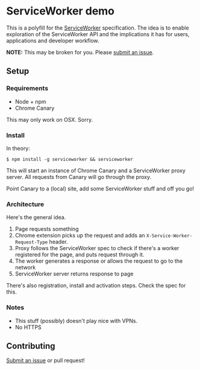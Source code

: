 # ServiceWorker demo

This is a polyfill for the [ServiceWorker](https://github.com/slightlyoff/ServiceWorker) specification. The idea is to enable exploration of the ServiceWorker API and the implications it has for users, applications and developer workflow.

**NOTE:** This may be broken for you. Please [submit an issue](https://github.com/phuu/serviceworker-demo/issues/new).

## Setup

### Requirements

- Node + npm
- Chrome Canary

This may only work on OSX. Sorry.

### Install

In theory:

```
$ npm install -g serviceworker && serviceworker
```

This will start an instance of Chrome Canary and a ServiceWorker proxy server. All requests from Canary will go through the proxy.

Point Canary to a (local) site, add some ServiceWorker stuff and off you go!

### Architecture

Here's the general idea.

1. Page requests something
2. Chrome extension picks up the request and adds an `X-Service-Worker-Request-Type` header.
3. Proxy follows the ServiceWorker spec to check if there's a worker registered for the page, and puts request through it.
4. The worker generates a response or allows the request to go to the network
5. ServiceWorker server returns response to page

There's also registration, install and activation steps. Check the spec for this.

### Notes

- This stuff (possibly) doesn't play nice with VPNs.
- No HTTPS

## Contributing

[Submit an issue](https://github.com/phuu/serviceworker-demo/issues/new) or pull request!
